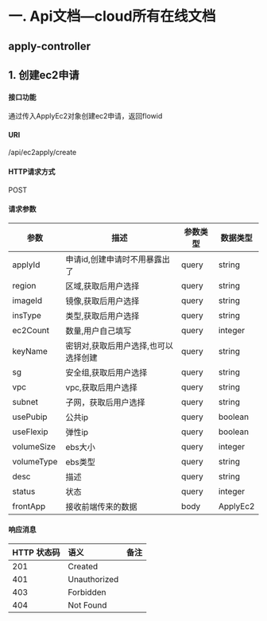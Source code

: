 # 一\. Api文档—cloud所有在线文档
apply-controller
---
## 1\. 创建ec2申请
#### 接口功能
通过传入ApplyEc2对象创建ec2申请，返回flowid

#### URI
/api/ec2apply/create

#### HTTP请求方式
POST

#### 请求参数
|  参数 | 描述 | 参数类型 | 数据类型 |
| --- | --- | --- | --- |
| applyId | 申请id,创建申请时不用暴露出了 | query | string |
| region | 区域,获取后用户选择 | query | string |
| imageId | 镜像,获取后用户选择 | query | string |
| insType | 类型,获取后用户选择 | query | string |
| ec2Count | 数量,用户自己填写 | query | integer |
| keyName | 密钥对,获取后用户选择,也可以选择创建 | query | string |
| sg | 安全组,获取后用户选择 | query | string |
| vpc | vpc,获取后用户选择 | query | string |
| subnet | 子网，获取后用户选择 | query | string |
| usePubip | 公共ip | query | boolean |
| useFlexip | 弹性ip | query | boolean |
| volumeSize | ebs大小 | query | integer |
| volumeType | ebs类型 | query | string |
| desc | 描述 | query | string |
| status | 状态 | query | integer |
| frontApp | 接收前端传来的数据 | body | ApplyEc2 |


#### 响应消息
|HTTP 状态码|语义|备注|
|:-----   |:------|:-----------------------------   |
|201   | Created | |
|401  | Unauthorized | |
|403 | Forbidden | |
|404 | Not Found | |
